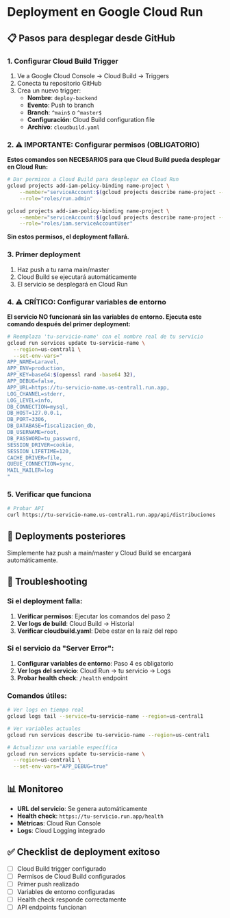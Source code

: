 # Deployment en Google Cloud Run

## 📋 Pasos para desplegar desde GitHub

### 1. **Configurar Cloud Build Trigger**

1. Ve a Google Cloud Console → Cloud Build → Triggers
2. Conecta tu repositorio GitHub
3. Crea un nuevo trigger:
   - **Nombre**: `deploy-backend`
   - **Evento**: Push to branch
   - **Branch**: `^main$` o `^master$`
   - **Configuración**: Cloud Build configuration file
   - **Archivo**: `cloudbuild.yaml`

### 2. **⚠️ IMPORTANTE: Configurar permisos (OBLIGATORIO)**

**Estos comandos son NECESARIOS para que Cloud Build pueda desplegar en Cloud Run:**

```bash
# Dar permisos a Cloud Build para desplegar en Cloud Run
gcloud projects add-iam-policy-binding name-project \
    --member="serviceAccount:$(gcloud projects describe name-project --format='value(projectNumber)')@cloudbuild.gserviceaccount.com" \
    --role="roles/run.admin"

gcloud projects add-iam-policy-binding name-project \
    --member="serviceAccount:$(gcloud projects describe name-project --format='value(projectNumber)')@cloudbuild.gserviceaccount.com" \
    --role="roles/iam.serviceAccountUser"
```

**Sin estos permisos, el deployment fallará.**

### 3. **Primer deployment**

1. Haz push a tu rama main/master
2. Cloud Build se ejecutará automáticamente
3. El servicio se desplegará en Cloud Run

### 4. **⚠️ CRÍTICO: Configurar variables de entorno**

**El servicio NO funcionará sin las variables de entorno. Ejecuta este comando después del primer deployment:**

```bash
# Reemplaza 'tu-servicio-name' con el nombre real de tu servicio
gcloud run services update tu-servicio-name \
  --region=us-central1 \
  --set-env-vars="
APP_NAME=Laravel,
APP_ENV=production,
APP_KEY=base64:$(openssl rand -base64 32),
APP_DEBUG=false,
APP_URL=https://tu-servicio-name.us-central1.run.app,
LOG_CHANNEL=stderr,
LOG_LEVEL=info,
DB_CONNECTION=mysql,
DB_HOST=127.0.0.1,
DB_PORT=3306,
DB_DATABASE=fiscalizacion_db,
DB_USERNAME=root,
DB_PASSWORD=tu_password,
SESSION_DRIVER=cookie,
SESSION_LIFETIME=120,
CACHE_DRIVER=file,
QUEUE_CONNECTION=sync,
MAIL_MAILER=log
"
```

### 5. **Verificar que funciona**

```bash
# Probar API
curl https://tu-servicio-name.us-central1.run.app/api/distribuciones
```

## 🔄 Deployments posteriores

Simplemente haz push a main/master y Cloud Build se encargará automáticamente.

## 🐛 Troubleshooting

### **Si el deployment falla:**
1. **Verificar permisos**: Ejecutar los comandos del paso 2
2. **Ver logs de build**: Cloud Build → Historial
3. **Verificar cloudbuild.yaml**: Debe estar en la raíz del repo

### **Si el servicio da "Server Error":**
1. **Configurar variables de entorno**: Paso 4 es obligatorio
2. **Ver logs del servicio**: Cloud Run → tu servicio → Logs
3. **Probar health check**: `/health` endpoint

### **Comandos útiles:**
```bash
# Ver logs en tiempo real
gcloud logs tail --service=tu-servicio-name --region=us-central1

# Ver variables actuales
gcloud run services describe tu-servicio-name --region=us-central1

# Actualizar una variable específica
gcloud run services update tu-servicio-name \
  --region=us-central1 \
  --set-env-vars="APP_DEBUG=true"
```

## 📊 Monitoreo

- **URL del servicio**: Se genera automáticamente
- **Health check**: `https://tu-servicio.run.app/health`
- **Métricas**: Cloud Run Console
- **Logs**: Cloud Logging integrado

## ✅ Checklist de deployment exitoso

- [ ] Cloud Build trigger configurado
- [ ] Permisos de Cloud Build configurados
- [ ] Primer push realizado
- [ ] Variables de entorno configuradas
- [ ] Health check responde correctamente
- [ ] API endpoints funcionan